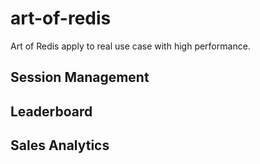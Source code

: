 # art-of-redis
Art of Redis apply to real use case with high performance.
## Session Management

## Leaderboard

## Sales Analytics

